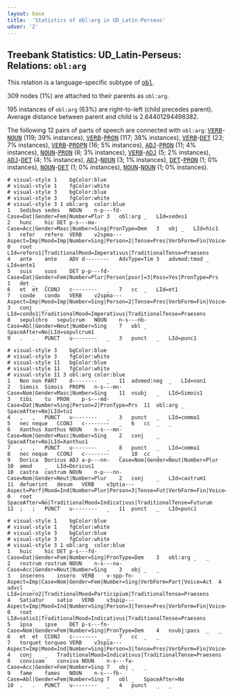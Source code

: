 ```yaml
---
layout: base
title:  'Statistics of obl:arg in UD_Latin-Perseus'
udver: '2'
---
```


## Treebank Statistics: UD_Latin-Perseus: Relations: `obl:arg`

This relation is a language-specific subtype of <tt><a href="la_perseus-dep-obl.html">obl</a></tt>.

309 nodes (1%) are attached to their parents as `obl:arg`.

195 instances of `obl:arg` (63%) are right-to-left (child precedes parent).
Average distance between parent and child is 2.64401294498382.

The following 12 pairs of parts of speech are connected with `obl:arg`: <tt><a href="la_perseus-pos-VERB.html">VERB</a></tt>-<tt><a href="la_perseus-pos-NOUN.html">NOUN</a></tt> (119; 39% instances), <tt><a href="la_perseus-pos-VERB.html">VERB</a></tt>-<tt><a href="la_perseus-pos-PRON.html">PRON</a></tt> (117; 38% instances), <tt><a href="la_perseus-pos-VERB.html">VERB</a></tt>-<tt><a href="la_perseus-pos-DET.html">DET</a></tt> (23; 7% instances), <tt><a href="la_perseus-pos-VERB.html">VERB</a></tt>-<tt><a href="la_perseus-pos-PROPN.html">PROPN</a></tt> (16; 5% instances), <tt><a href="la_perseus-pos-ADJ.html">ADJ</a></tt>-<tt><a href="la_perseus-pos-PRON.html">PRON</a></tt> (11; 4% instances), <tt><a href="la_perseus-pos-NOUN.html">NOUN</a></tt>-<tt><a href="la_perseus-pos-PRON.html">PRON</a></tt> (8; 3% instances), <tt><a href="la_perseus-pos-VERB.html">VERB</a></tt>-<tt><a href="la_perseus-pos-ADJ.html">ADJ</a></tt> (5; 2% instances), <tt><a href="la_perseus-pos-ADJ.html">ADJ</a></tt>-<tt><a href="la_perseus-pos-DET.html">DET</a></tt> (4; 1% instances), <tt><a href="la_perseus-pos-ADJ.html">ADJ</a></tt>-<tt><a href="la_perseus-pos-NOUN.html">NOUN</a></tt> (3; 1% instances), <tt><a href="la_perseus-pos-DET.html">DET</a></tt>-<tt><a href="la_perseus-pos-PRON.html">PRON</a></tt> (1; 0% instances), <tt><a href="la_perseus-pos-NOUN.html">NOUN</a></tt>-<tt><a href="la_perseus-pos-DET.html">DET</a></tt> (1; 0% instances), <tt><a href="la_perseus-pos-NOUN.html">NOUN</a></tt>-<tt><a href="la_perseus-pos-NOUN.html">NOUN</a></tt> (1; 0% instances).


~~~ conllu
# visual-style 1	bgColor:blue
# visual-style 1	fgColor:white
# visual-style 3	bgColor:blue
# visual-style 3	fgColor:white
# visual-style 3 1 obl:arg	color:blue
1	Sedibus	sedes	NOUN	n-p---fd-	Case=Dat|Gender=Fem|Number=Plur	3	obl:arg	_	LId=sedes1
2	hunc	hic	DET	p-s---ma-	Case=Acc|Gender=Masc|Number=Sing|PronType=Dem	3	obj	_	LId=hic1
3	refer	refero	VERB	v2spma---	Aspect=Imp|Mood=Imp|Number=Sing|Person=2|Tense=Pres|VerbForm=Fin|Voice=Act	0	root	_	LId=refero1|TraditionalMood=Imperativus|TraditionalTense=Praesens
4	ante	ante	ADV	d--------	AdvType=Tim	3	advmod:tmod	_	LId=ante1
5	suis	suus	DET	p-p---fd-	Case=Dat|Gender=Fem|Number=Plur|Person[psor]=3|Poss=Yes|PronType=Prs	1	det	_	_
6	et	et	CCONJ	c--------	_	7	cc	_	LId=et1
7	conde	condo	VERB	v2spma---	Aspect=Imp|Mood=Imp|Number=Sing|Person=2|Tense=Pres|VerbForm=Fin|Voice=Act	3	conj	_	LId=condo1|TraditionalMood=Imperativus|TraditionalTense=Praesens
8	sepulchro	sepulcrum	NOUN	n-s---nb-	Case=Abl|Gender=Neut|Number=Sing	7	obl	_	SpaceAfter=No|LId=sepulcrum1
9	.	.	PUNCT	u--------	_	3	punct	_	LId=punc1

~~~


~~~ conllu
# visual-style 3	bgColor:blue
# visual-style 3	fgColor:white
# visual-style 11	bgColor:blue
# visual-style 11	fgColor:white
# visual-style 11 3 obl:arg	color:blue
1	Non	non	PART	d--------	_	11	advmod:neg	_	LId=non1
2	Simois	Simois	PROPN	n-s---mn-	Case=Nom|Gender=Masc|Number=Sing	11	nsubj	_	LId=Simois1
3	tibi	tu	PRON	p-s---md-	Case=Dat|Number=Sing|Person=2|PronType=Prs	11	obl:arg	_	SpaceAfter=No|LId=tu1
4	,	,	PUNCT	u--------	_	3	punct	_	LId=comma1
5	nec	neque	CCONJ	c--------	_	6	cc	_	_
6	Xanthus	Xanthus	NOUN	n-s---mn-	Case=Nom|Gender=Masc|Number=Sing	2	conj	_	SpaceAfter=No|LId=Xanthus1
7	,	,	PUNCT	u--------	_	8	punct	_	LId=comma1
8	nec	neque	CCONJ	c--------	_	10	cc	_	_
9	Dorica	Doricus	ADJ	a-p---nn-	Case=Nom|Gender=Neut|Number=Plur	10	amod	_	LId=Doricus1
10	castra	castrum	NOUN	n-p---nn-	Case=Nom|Gender=Neut|Number=Plur	2	conj	_	LId=castrum1
11	defuerint	desum	VERB	v3ptia---	Aspect=Perf|Mood=Ind|Number=Plur|Person=3|Tense=Fut|VerbForm=Fin|Voice=Act	0	root	_	SpaceAfter=No|TraditionalMood=Indicativus|TraditionalTense=Futurum
12	;	;	PUNCT	u--------	_	11	punct	_	LId=punc1

~~~


~~~ conllu
# visual-style 1	bgColor:blue
# visual-style 1	fgColor:white
# visual-style 3	bgColor:blue
# visual-style 3	fgColor:white
# visual-style 3 1 obl:arg	color:blue
1	huic	hic	DET	p-s---fd-	Case=Dat|Gender=Fem|Number=Sing|PronType=Dem	3	obl:arg	_	_
2	rostrum	rostrum	NOUN	n-s---na-	Case=Acc|Gender=Neut|Number=Sing	3	obj	_	_
3	inserens	insero	VERB	v-spp-fn-	Aspect=Imp|Case=Nom|Gender=Fem|Number=Sing|VerbForm=Part|Voice=Act	4	advcl	_	LId=insero2|TraditionalMood=Participium|TraditionalTense=Praesens
4	Satiatur	satio	VERB	v3spip---	Aspect=Imp|Mood=Ind|Number=Sing|Person=3|Tense=Pres|VerbForm=Fin|Voice=Pass	0	root	_	LId=satio1|TraditionalMood=Indicativus|TraditionalTense=Praesens
5	ipsa	ipse	DET	p-s---fn-	Case=Nom|Gender=Fem|Number=Sing|PronType=Dem	4	nsubj:pass	_	_
6	et	et	CCONJ	c--------	_	7	cc	_	_
7	torquet	torqueo	VERB	v3spia---	Aspect=Imp|Mood=Ind|Number=Sing|Person=3|Tense=Pres|VerbForm=Fin|Voice=Act	4	conj	_	TraditionalMood=Indicativus|TraditionalTense=Praesens
8	convivam	conviva	NOUN	n-s---fa-	Case=Acc|Gender=Fem|Number=Sing	7	obj	_	_
9	fame	fames	NOUN	n-s---fb-	Case=Abl|Gender=Fem|Number=Sing	7	obl	_	SpaceAfter=No
10	.	.	PUNCT	u--------	_	4	punct	_	_

~~~



